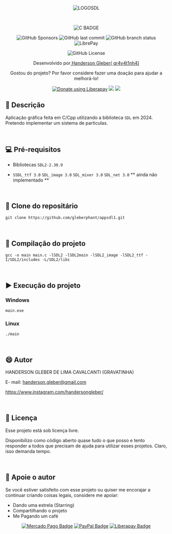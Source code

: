 <div  align="center">

![LOGOSDL](https://www.libsdl.org/media/SDL_logo.png)

<br>

![C BADGE](https://img.shields.io/badge/c-blue?logo=c)

![GitHub Sponsors](https://img.shields.io/github/sponsors/gleberphant)
![GitHub last commit](https://img.shields.io/github/last-commit/gleberphant/RAIN_SDL_C)
![GitHub branch status](https://img.shields.io/github/checks-status/gleberphant/RAIN_SDL_C/master)
![LibrePay](https://img.shields.io/liberapay/receives/gleberphant.svg?logo=liberapay)

![GitHub License](https://img.shields.io/github/license/gleberphant/RAIN_SDL_C)

Desenvolvido por<a href=biolivre.com.br/handersongleber> Handerson Gleber( gr4v4t1nh4) </a>


Gostou do projeto? Por favor considere fazer uma doação para ajudar a melhorá-lo!

<a href="https://liberapay.com/gleberphant/donate"><img alt="Donate using Liberapay" src="https://img.shields.io/badge/Liberapay-F6C915?logo=liberapay&logoColor=000&style=flat"></a>
<a href="http://link.mercadopago.com.br/handersongleber" ><img src="https://img.shields.io/badge/Mercado%20Pago-00B1EA?logo=mercadopago&logoColor=fff&style=flat"></a>
<a href="https://www.paypal.com/donate/?business=GZCPGEVTCZ8VW&no_recurring=0&currency_code=USD" ><img src="https://img.shields.io/badge/PayPal-003087?logo=paypal&logoColor=fff&style=flat"></a>


</div>



## 🐙 Descrição

Aplicação gráfica feita em C/Cpp utilizando a biblioteca  `SDL` em 2024. Pretendo implementar um sistema de particulas.

<br>

## 💻 Pré-requisitos

- Bibliotecas `SDL2-2.30.9`

- `SSDL_ttf 3.0` `SDL_image 3.0` `SDL_mixer 3.0` `SDL_net 3.0` ** ainda não implementado **

<br>

## 🚀 Clone do repositário

```
git clone https://github.com/gleberphant/appsdl1.git
```

<br>

##  💾 Compilação do projeto

```
gcc -o main main.c -lSDL2 -lSDL2main -lSDL2_image -lSDL2_ttf -I/SDL2/includes -L/SDL2/libs
```

<br>

## ▶️  Execução do projeto

### Windows

```
main.exe
```

### Linux

```
./main
```

<br>


## 😄 Autor

HANDERSON GLEBER DE LIMA CAVALCANTI (GRAVATINHA)

E- mail:  handerson.gleber@gmail.com

https://www.instagram.com/handersongleber/

<br>

## 📝 Licença

Esse projeto está sob licença livre. 

Disponibilizo como código aberto quase tudo o que posso e tento responder a todos que precisam de ajuda para utilizar esses projetos. Claro, isso demanda tempo. 

<br>

## 🤝 Apoie o autor

Se você estiver satisfeito com esse projeto ou  quiser me encorajar a continuar criando coisas legais, considere me apoiar:

- Dando uma estrela (Starring) 
- Compartilhando o projeto 
- Me Pagando um café  


<div align=center>

[![Mercado Pago Badge](https://img.shields.io/badge/Mercado%20Pago-00B1EA?logo=mercadopago&logoColor=fff&style=flat)]("http://link.mercadopago.com.br/handersongleber") 
[![PayPal Badge](https://img.shields.io/badge/PayPal-003087?logo=paypal&logoColor=fff&style=flat)]("https://www.paypal.com/donate/?business=GZCPGEVTCZ8VW&no_recurring=0&currency_code=USD")
[![Liberapay Badge](https://img.shields.io/badge/Liberapay-F6C915?logo=liberapay&logoColor=000&style=flat)](https://liberapay.com/gleberphant/donate)

</div>

